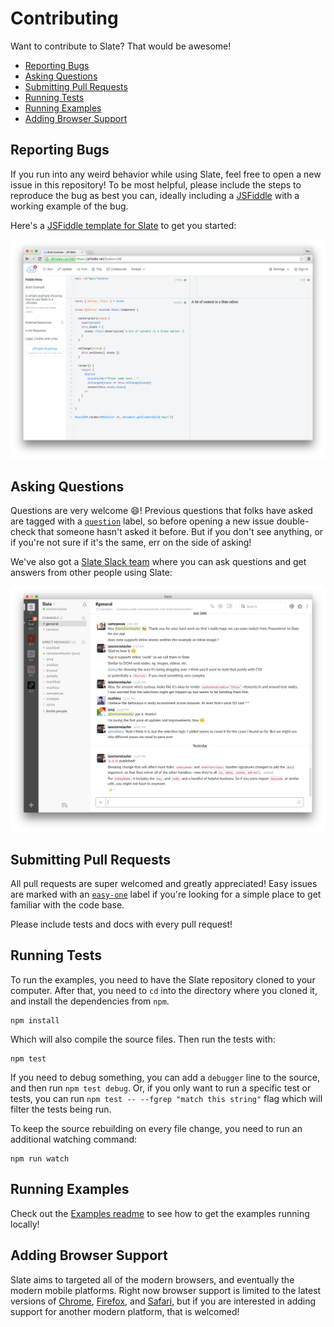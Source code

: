 
# Contributing

Want to contribute to Slate? That would be awesome!

- [Reporting Bugs](#reporting-bugs)
- [Asking Questions](#asking-questions)
- [Submitting Pull Requests](#submitting-pull-requests)
- [Running Tests](#running-tests)
- [Running Examples](#running-examples)
- [Adding Browser Support](#adding-browser-support)


## Reporting Bugs

If you run into any weird behavior while using Slate, feel free to open a new issue in this repository! To be most helpful, please include the steps to reproduce the bug as best you can, ideally including a [JSFiddle](https://jsfiddle.net/2zokvrvt/4/) with a working example of the bug.

Here's a [JSFiddle template for Slate](https://jsfiddle.net/2zokvrvt/4/) to get you started:

[![](./docs/images/jsfiddle.png)](https://jsfiddle.net/2zokvrvt/4/)


## Asking Questions

Questions are very welcome :smile:! Previous questions that folks have asked are tagged with a [`question`](https://github.com/ianstormtaylor/slate/issues?q=is%3Aissue+is%3Aclosed+label%3Aquestion) label, so before opening a new issue double-check that someone hasn't asked it before. But if you don't see anything, or if you're not sure if it's the same, err on the side of asking!

We've also got a [Slate Slack team](https://slate-slack.herokuapp.com) where you can ask questions and get answers from other people using Slate:

[![](./docs/images/slack.png)](https://slate-slack.herokuapp.com)


## Submitting Pull Requests

All pull requests are super welcomed and greatly appreciated! Easy issues are marked with an [`easy-one`](https://github.com/ianstormtaylor/slate/issues?q=is%3Aopen+is%3Aissue+label%3Aeasy-one) label if you're looking for a simple place to get familiar with the code base.

Please include tests and docs with every pull request!


## Running Tests

To run the examples, you need to have the Slate repository cloned to your computer. After that, you need to `cd` into the directory where you cloned it, and install the dependencies from `npm`.

```
npm install
```

Which will also compile the source files. Then run the tests with:

```
npm test
```

If you need to debug something, you can add a `debugger` line to the source, and then run `npm test debug`. Or, if you only want to run a specific test or tests, you can run `npm test -- --fgrep "match this string"` flag which will filter the tests being run.

To keep the source rebuilding on every file change, you need to run an additional watching command:

```
npm run watch
```


## Running Examples

Check out the [Examples readme](./examples) to see how to get the examples running locally!


## Adding Browser Support

Slate aims to targeted all of the modern browsers, and eventually the modern mobile platforms. Right now browser support is limited to the latest versions of [Chrome](https://www.google.com/chrome/browser/desktop/), [Firefox](https://www.mozilla.org/en-US/firefox/new/), and [Safari](http://www.apple.com/safari/), but if you are interested in adding support for another modern platform, that is welcomed!


